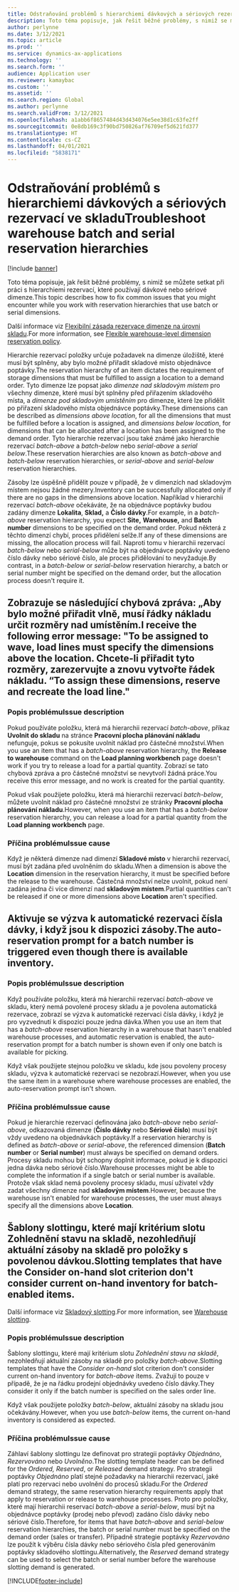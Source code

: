```yaml
---
title: Odstraňování problémů s hierarchiemi dávkových a sériových rezervací ve skladu
description: Toto téma popisuje, jak řešit běžné problémy, s nimiž se můžete setkat při práci s hierarchiemi rezervací, které používají dávkové nebo sériové dimenze.
author: perlynne
ms.date: 3/12/2021
ms.topic: article
ms.prod: ''
ms.service: dynamics-ax-applications
ms.technology: ''
ms.search.form: ''
audience: Application user
ms.reviewer: kamaybac
ms.custom: ''
ms.assetid: ''
ms.search.region: Global
ms.author: perlynne
ms.search.validFrom: 3/12/2021
ms.openlocfilehash: a1abb6f8657484d43d434076e5ee38d1c63fe2ff
ms.sourcegitcommit: 0e8db169c3f90bd750826af76709ef5d621fd377
ms.translationtype: HT
ms.contentlocale: cs-CZ
ms.lasthandoff: 04/01/2021
ms.locfileid: "5838171"
---
```

# <a name="troubleshoot-warehouse-batch-and-serial-reservation-hierarchies"></a><span data-ttu-id="6cc12-103">Odstraňování problémů s hierarchiemi dávkových a sériových rezervací ve skladu</span><span class="sxs-lookup"><span data-stu-id="6cc12-103">Troubleshoot warehouse batch and serial reservation hierarchies</span></span>

[!include [banner](../includes/banner.md)]

<span data-ttu-id="6cc12-104">Toto téma popisuje, jak řešit běžné problémy, s nimiž se můžete setkat při práci s hierarchiemi rezervací, které používají dávkové nebo sériové dimenze.</span><span class="sxs-lookup"><span data-stu-id="6cc12-104">This topic describes how to fix common issues that you might encounter while you work with reservation hierarchies that use batch or serial dimensions.</span></span>

<span data-ttu-id="6cc12-105">Další informace viz [Flexibilní zásada rezervace dimenze na úrovni skladu](flexible-warehouse-level-dimension-reservation.md).</span><span class="sxs-lookup"><span data-stu-id="6cc12-105">For more information, see [Flexible warehouse-level dimension reservation policy](flexible-warehouse-level-dimension-reservation.md).</span></span>

<span data-ttu-id="6cc12-106">Hierarchie rezervací položky určuje požadavek na dimenze úložiště, které musí být splněny, aby bylo možné přiřadit skladové místo objednávce poptávky.</span><span class="sxs-lookup"><span data-stu-id="6cc12-106">The reservation hierarchy of an item dictates the requirement of storage dimensions that must be fulfilled to assign a location to a demand order.</span></span> <span data-ttu-id="6cc12-107">Tyto dimenze lze popsat jako *dimenze nad skladovým místem* pro všechny dimenze, které musí být splněny před přiřazením skladového místa, a *dimenze pod skladovým umístěním* pro dimenze, které lze přidělit po přiřazení skladového místa objednávce poptávky.</span><span class="sxs-lookup"><span data-stu-id="6cc12-107">These dimensions can be described as *dimensions above location*, for all the dimensions that must be fulfilled before a location is assigned, and *dimensions below location*, for dimensions that can be allocated after a location has been assigned to the demand order.</span></span> <span data-ttu-id="6cc12-108">Tyto hierarchie rezervací jsou také známé jako hierarchie rezervací *batch-above* a *batch-below* nebo *serial-above* a *serial below*.</span><span class="sxs-lookup"><span data-stu-id="6cc12-108">These reservation hierarchies are also known as *batch-above* and *batch-below* reservation hierarchies, or *serial-above* and *serial-below* reservation hierarchies.</span></span>

<span data-ttu-id="6cc12-109">Zásoby lze úspěšně přidělit pouze v případě, že v dimenzích nad skladovým místem nejsou žádné mezery.</span><span class="sxs-lookup"><span data-stu-id="6cc12-109">Inventory can be successfully allocated only if there are no gaps in the dimensions above location.</span></span> <span data-ttu-id="6cc12-110">Například v hierarchii rezervací *batch-above* očekáváte, že na objednávce poptávky budou zadány dimenze **Lokalita**, **Sklad,** a **Číslo dávky**.</span><span class="sxs-lookup"><span data-stu-id="6cc12-110">For example, in a *batch-above* reservation hierarchy, you expect **Site,** **Warehouse,** and **Batch number** dimensions to be specified on the demand order.</span></span> <span data-ttu-id="6cc12-111">Pokud některá z těchto dimenzí chybí, proces přidělení selže.</span><span class="sxs-lookup"><span data-stu-id="6cc12-111">If any of these dimensions are missing, the allocation process will fail.</span></span> <span data-ttu-id="6cc12-112">Naproti tomu v hierarchii rezervací *batch-below* nebo *serial-below* může být na objednávce poptávky uvedeno číslo dávky nebo sériové číslo, ale proces přidělování to nevyžaduje.</span><span class="sxs-lookup"><span data-stu-id="6cc12-112">By contrast, in a *batch-below* or *serial-below* reservation hierarchy, a batch or serial number might be specified on the demand order, but the allocation process doesn't require it.</span></span>

## <a name="i-receive-the-following-error-message-to-be-assigned-to-wave-load-lines-must-specify-the-dimensions-above-the-location-to-assign-these-dimensions-reserve-and-recreate-the-load-line"></a><span data-ttu-id="6cc12-113">Zobrazuje se následující chybová zpráva: „Aby bylo možné přiřadit vlně, musí řádky nákladu určit rozměry nad umístěním.</span><span class="sxs-lookup"><span data-stu-id="6cc12-113">I receive the following error message: "To be assigned to wave, load lines must specify the dimensions above the location.</span></span> <span data-ttu-id="6cc12-114">Chcete-li přiřadit tyto rozměry, zarezervujte a znovu vytvořte řádek nákladu. “</span><span class="sxs-lookup"><span data-stu-id="6cc12-114">To assign these dimensions, reserve and recreate the load line."</span></span>

### <a name="issue-description"></a><span data-ttu-id="6cc12-115">Popis problému</span><span class="sxs-lookup"><span data-stu-id="6cc12-115">Issue description</span></span>

<span data-ttu-id="6cc12-116">Pokud používáte položku, která má hierarchii rezervací *batch-above*, příkaz **Uvolnit do skladu** na stránce **Pracovní plocha plánování nákladu** nefunguje, pokus se pokusíte uvolnit náklad pro částečné množství.</span><span class="sxs-lookup"><span data-stu-id="6cc12-116">When you use an item that has a *batch-above* reservation hierarchy, the **Release to warehouse** command on the **Load planning workbench** page doesn't work if you try to release a load for a partial quantity.</span></span> <span data-ttu-id="6cc12-117">Zobrazí se tato chybová zpráva a pro částečné množství se nevytvoří žádná práce.</span><span class="sxs-lookup"><span data-stu-id="6cc12-117">You receive this error message, and no work is created for the partial quantity.</span></span>

<span data-ttu-id="6cc12-118">Pokud však použijete položku, která má hierarchii rezervací *batch-below*, můžete uvolnit náklad pro částečné množství ze stránky **Pracovní plocha plánování nákladu**.</span><span class="sxs-lookup"><span data-stu-id="6cc12-118">However, when you use an item that has a *batch-below* reservation hierarchy, you can release a load for a partial quantity from the **Load planning workbench** page.</span></span>

### <a name="issue-cause"></a><span data-ttu-id="6cc12-119">Příčina problému</span><span class="sxs-lookup"><span data-stu-id="6cc12-119">Issue cause</span></span>

<span data-ttu-id="6cc12-120">Když je některá dimenze nad dimenzí **Skladové místo** v hierarchii rezervací, musí být zadána před uvolněním do skladu.</span><span class="sxs-lookup"><span data-stu-id="6cc12-120">When a dimension is above the **Location** dimension in the reservation hierarchy, it must be specified before the release to the warehouse.</span></span> <span data-ttu-id="6cc12-121">Částečná množství nelze uvolnit, pokud není zadána jedna či více dimenzí nad **skladovým místem**.</span><span class="sxs-lookup"><span data-stu-id="6cc12-121">Partial quantities can't be released if one or more dimensions above **Location** aren't specified.</span></span>

## <a name="the-auto-reservation-prompt-for-a-batch-number-is-triggered-even-though-there-is-available-inventory"></a><span data-ttu-id="6cc12-122">Aktivuje se výzva k automatické rezervaci čísla dávky, i když jsou k dispozici zásoby.</span><span class="sxs-lookup"><span data-stu-id="6cc12-122">The auto-reservation prompt for a batch number is triggered even though there is available inventory.</span></span>

### <a name="issue-description"></a><span data-ttu-id="6cc12-123">Popis problému</span><span class="sxs-lookup"><span data-stu-id="6cc12-123">Issue description</span></span>

<span data-ttu-id="6cc12-124">Když používáte položku, která má hierarchii rezervací *batch-above* ve skladu, který nemá povolené procesy skladu a je povolena automatická rezervace, zobrazí se výzva k automatické rezervaci čísla dávky, i když je pro vyzvednutí k dispozici pouze jedna dávka.</span><span class="sxs-lookup"><span data-stu-id="6cc12-124">When you use an item that has a *batch-above* reservation hierarchy in a warehouse that hasn't enabled warehouse processes, and automatic reservation is enabled, the auto-reservation prompt for a batch number is shown even if only one batch is available for picking.</span></span>

<span data-ttu-id="6cc12-125">Když však použijete stejnou položku ve skladu, kde jsou povoleny procesy skladu, výzva k automatické rezervaci se nezobrazí.</span><span class="sxs-lookup"><span data-stu-id="6cc12-125">However, when you use the same item in a warehouse where warehouse processes are enabled, the auto-reservation prompt isn't shown.</span></span>

### <a name="issue-cause"></a><span data-ttu-id="6cc12-126">Příčina problému</span><span class="sxs-lookup"><span data-stu-id="6cc12-126">Issue cause</span></span>

<span data-ttu-id="6cc12-127">Pokud je hierarchie rezervací definována jako *batch-above* nebo *serial-above*, odkazovaná dimenze (**Číslo dávky** nebo **Sériové číslo**) musí být vždy uvedeno na objednávkách poptávky.</span><span class="sxs-lookup"><span data-stu-id="6cc12-127">If a reservation hierarchy is defined as *batch-above* or *serial-above*, the referenced dimension (**Batch number** or **Serial number**) must always be specified on demand orders.</span></span> <span data-ttu-id="6cc12-128">Procesy skladu mohou být schopny doplnit informace, pokud je k dispozici jedna dávka nebo sériové číslo.</span><span class="sxs-lookup"><span data-stu-id="6cc12-128">Warehouse processes might be able to complete the information if a single batch or serial number is available.</span></span> <span data-ttu-id="6cc12-129">Protože však sklad nemá povoleny procesy skladu, musí uživatel vždy zadat všechny dimenze nad **skladovým místem**.</span><span class="sxs-lookup"><span data-stu-id="6cc12-129">However, because the warehouse isn't enabled for warehouse processes, the user must always specify all the dimensions above **Location**.</span></span>

## <a name="slotting-templates-that-have-the-consider-on-hand-slot-criterion-dont-consider-current-on-hand-inventory-for-batch-enabled-items"></a><span data-ttu-id="6cc12-130">Šablony slottingu, které mají kritérium slotu Zohlednění stavu na skladě, nezohledňují aktuální zásoby na skladě pro položky s povolenou dávkou.</span><span class="sxs-lookup"><span data-stu-id="6cc12-130">Slotting templates that have the Consider on-hand slot criterion don't consider current on-hand inventory for batch-enabled items.</span></span>

<span data-ttu-id="6cc12-131">Další informace viz [Skladový slotting](warehouse-slotting.md).</span><span class="sxs-lookup"><span data-stu-id="6cc12-131">For more information, see [Warehouse slotting](warehouse-slotting.md).</span></span>

### <a name="issue-description"></a><span data-ttu-id="6cc12-132">Popis problému</span><span class="sxs-lookup"><span data-stu-id="6cc12-132">Issue description</span></span>

<span data-ttu-id="6cc12-133">Šablony slottingu, které mají kritérium slotu *Zohlednění stavu na skladě*, nezohledňují aktuální zásoby na skladě pro položky *batch-above*.</span><span class="sxs-lookup"><span data-stu-id="6cc12-133">Slotting templates that have the *Consider on-hand* slot criterion don't consider current on-hand inventory for *batch-above* items.</span></span> <span data-ttu-id="6cc12-134">Zvažují to pouze v případě, že je na řádku prodejní objednávky uvedeno číslo dávky.</span><span class="sxs-lookup"><span data-stu-id="6cc12-134">They consider it only if the batch number is specified on the sales order line.</span></span>

<span data-ttu-id="6cc12-135">Když však použijete položky *batch-below*, aktuální zásoby na skladu jsou očekávány.</span><span class="sxs-lookup"><span data-stu-id="6cc12-135">However, when you use *batch-below* items, the current on-hand inventory is considered as expected.</span></span>

### <a name="issue-cause"></a><span data-ttu-id="6cc12-136">Příčina problému</span><span class="sxs-lookup"><span data-stu-id="6cc12-136">Issue cause</span></span>

<span data-ttu-id="6cc12-137">Záhlaví šablony slottingu lze definovat pro strategii poptávky *Objednáno*, *Rezervováno* nebo *Uvolněno*.</span><span class="sxs-lookup"><span data-stu-id="6cc12-137">The slotting template header can be defined for the *Ordered,* *Reserved*, or *Released* demand strategy.</span></span> <span data-ttu-id="6cc12-138">Pro strategii poptávky *Objednáno* platí stejné požadavky na hierarchii rezervací, jaké platí pro rezervaci nebo uvolnění do procesů skladu.</span><span class="sxs-lookup"><span data-stu-id="6cc12-138">For the *Ordered* demand strategy, the same reservation hierarchy requirements apply that apply to reservation or release to warehouse processes.</span></span> <span data-ttu-id="6cc12-139">Proto pro položky, které mají hierarchii reservací *batch-above* a *serial-below*, musí být na objednávce poptávky (prodej nebo převod) zadáno číslo dávky nebo sériové číslo.</span><span class="sxs-lookup"><span data-stu-id="6cc12-139">Therefore, for items that have *batch-above* and *serial-below* reservation hierarchies, the batch or serial number must be specified on the demand order (sales or transfer).</span></span> <span data-ttu-id="6cc12-140">Případně strategie poptávky *Rezervováno* lze použít k výběru čísla dávky nebo sériového čísla před generováním poptávky skladového slottingu.</span><span class="sxs-lookup"><span data-stu-id="6cc12-140">Alternatively, the *Reserved* demand strategy can be used to select the batch or serial number before the warehouse slotting demand is generated.</span></span>

[!INCLUDE[footer-include](../../includes/footer-banner.md)]
